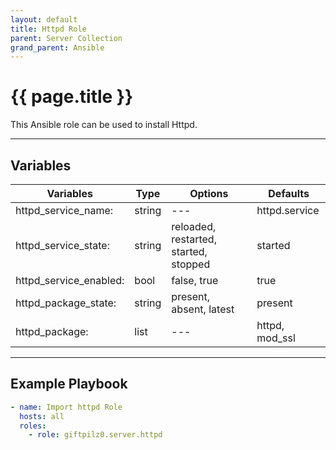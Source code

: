 ```yaml
---
layout: default
title: Httpd Role
parent: Server Collection
grand_parent: Ansible
---
```


# {{ page.title }}

This Ansible role can be used to install Httpd.

______________________________________________________________________

## Variables

| Variables              | Type   | Options                               | Defaults       |
| ---------------------- | ------ | ------------------------------------- | -------------- |
| httpd_service_name:    | string | ---                                   | httpd.service  |
| httpd_service_state:   | string | reloaded, restarted, started, stopped | started        |
| httpd_service_enabled: | bool   | false, true                           | true           |
| httpd_package_state:   | string | present, absent, latest               | present        |
| httpd_package:         | list   | ---                                   | httpd, mod_ssl |

______________________________________________________________________

## Example Playbook

```yaml
- name: Import httpd Role
  hosts: all
  roles:
    - role: giftpilz0.server.httpd
```
